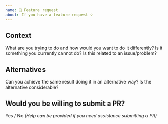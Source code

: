 ```yaml
---
name: 🚀 Feature request
about: If you have a feature request 💡
---
```


## Context

What are you trying to do and how would you want to do it differently? Is it something you currently cannot do? Is this related to an issue/problem?

## Alternatives

Can you achieve the same result doing it in an alternative way? Is the alternative considerable?

## Would you be willing to submit a PR?

Yes / No _(Help can be provided if you need assistance submitting a PR)_

